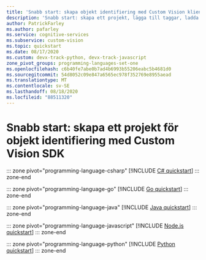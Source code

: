 ```yaml
---
title: 'Snabb start: skapa objekt identifiering med Custom Vision klient bibliotek'
description: 'Snabb start: skapa ett projekt, lägga till taggar, ladda upp bilder, träna ditt projekt och identifiera objekt med hjälp av Custom Vision klient biblioteket.'
author: PatrickFarley
ms.author: pafarley
ms.service: cognitive-services
ms.subservice: custom-vision
ms.topic: quickstart
ms.date: 08/17/2020
ms.custom: devx-track-python, devx-track-javascript
zone_pivot_groups: programming-languages-set-one
ms.openlocfilehash: c6b40fe7abe0b7ad4b6993b55206eabc5b4681d0
ms.sourcegitcommit: 54d8052c09e847a6565ec978f352769e8955aead
ms.translationtype: MT
ms.contentlocale: sv-SE
ms.lasthandoff: 08/18/2020
ms.locfileid: "88511320"
---
```

# <a name="quickstart-create-an-object-detection-project-with-the-custom-vision-sdk"></a>Snabb start: skapa ett projekt för objekt identifiering med Custom Vision SDK

::: zone pivot="programming-language-csharp"
[!INCLUDE [C# quickstart](../includes/quickstarts/csharp-tutorial-od.md)]
::: zone-end

::: zone pivot="programming-language-go"
[!INCLUDE [Go quickstart](../includes/quickstarts/go-tutorial-object-detection.md)]
::: zone-end

::: zone pivot="programming-language-java"
[!INCLUDE [Java quickstart](../includes/quickstarts/java-tutorial-od.md)]
::: zone-end

::: zone pivot="programming-language-javascript"
[!INCLUDE [Node.js quickstart](../includes/quickstarts/node-tutorial-object-detection.md)]
::: zone-end

::: zone pivot="programming-language-python"
[!INCLUDE [Python quickstart](../includes/quickstarts/python-tutorial-od.md)]
::: zone-end
